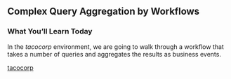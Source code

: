 ## Complex Query Aggregation by Workflows

### What You’ll Learn Today
In the *tacocorp* environment, we are going to walk through a workflow that takes a number of queries and aggregates the results as business events.

[tacocorp](https://bwm98081.apps.dynatrace.com/)